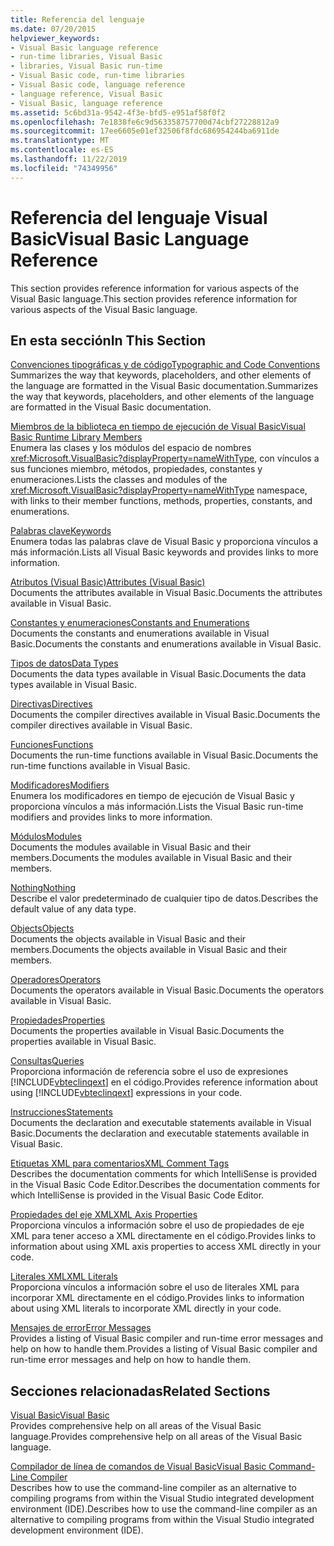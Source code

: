 ```yaml
---
title: Referencia del lenguaje
ms.date: 07/20/2015
helpviewer_keywords:
- Visual Basic language reference
- run-time libraries, Visual Basic
- libraries, Visual Basic run-time
- Visual Basic code, run-time libraries
- Visual Basic code, language reference
- language reference, Visual Basic
- Visual Basic, language reference
ms.assetid: 5c6bd31a-9542-4f3e-bfd5-e951af58f0f2
ms.openlocfilehash: 7e1838fe6c9d563358757700d74cbf27228812a9
ms.sourcegitcommit: 17ee6605e01ef32506f8fdc686954244ba6911de
ms.translationtype: MT
ms.contentlocale: es-ES
ms.lasthandoff: 11/22/2019
ms.locfileid: "74349956"
---
```

# <a name="visual-basic-language-reference"></a><span data-ttu-id="0973f-102">Referencia del lenguaje Visual Basic</span><span class="sxs-lookup"><span data-stu-id="0973f-102">Visual Basic Language Reference</span></span>

<span data-ttu-id="0973f-103">This section provides reference information for various aspects of the Visual Basic language.</span><span class="sxs-lookup"><span data-stu-id="0973f-103">This section provides reference information for various aspects of the Visual Basic language.</span></span>  
  
## <a name="in-this-section"></a><span data-ttu-id="0973f-104">En esta sección</span><span class="sxs-lookup"><span data-stu-id="0973f-104">In This Section</span></span>  

 [<span data-ttu-id="0973f-105">Convenciones tipográficas y de código</span><span class="sxs-lookup"><span data-stu-id="0973f-105">Typographic and Code Conventions</span></span>](../../visual-basic/language-reference/typographic-and-code-conventions.md)  
 <span data-ttu-id="0973f-106">Summarizes the way that keywords, placeholders, and other elements of the language are formatted in the Visual Basic documentation.</span><span class="sxs-lookup"><span data-stu-id="0973f-106">Summarizes the way that keywords, placeholders, and other elements of the language are formatted in the Visual Basic documentation.</span></span>  
  
 [<span data-ttu-id="0973f-107">Miembros de la biblioteca en tiempo de ejecución de Visual Basic</span><span class="sxs-lookup"><span data-stu-id="0973f-107">Visual Basic Runtime Library Members</span></span>](../../visual-basic/language-reference/runtime-library-members.md)  
 <span data-ttu-id="0973f-108">Enumera las clases y los módulos del espacio de nombres <xref:Microsoft.VisualBasic?displayProperty=nameWithType>, con vínculos a sus funciones miembro, métodos, propiedades, constantes y enumeraciones.</span><span class="sxs-lookup"><span data-stu-id="0973f-108">Lists the classes and modules of the <xref:Microsoft.VisualBasic?displayProperty=nameWithType> namespace, with links to their member functions, methods, properties, constants, and enumerations.</span></span>  
  
 [<span data-ttu-id="0973f-109">Palabras clave</span><span class="sxs-lookup"><span data-stu-id="0973f-109">Keywords</span></span>](../../visual-basic/language-reference/keywords/index.md)  
 <span data-ttu-id="0973f-110">Enumera todas las palabras clave de Visual Basic y proporciona vínculos a más información.</span><span class="sxs-lookup"><span data-stu-id="0973f-110">Lists all Visual Basic keywords and provides links to more information.</span></span>  
  
 [<span data-ttu-id="0973f-111">Atributos (Visual Basic)</span><span class="sxs-lookup"><span data-stu-id="0973f-111">Attributes (Visual Basic)</span></span>](../../visual-basic/language-reference/attributes.md)  
 <span data-ttu-id="0973f-112">Documents the attributes available in Visual Basic.</span><span class="sxs-lookup"><span data-stu-id="0973f-112">Documents the attributes available in Visual Basic.</span></span>  
  
 [<span data-ttu-id="0973f-113">Constantes y enumeraciones</span><span class="sxs-lookup"><span data-stu-id="0973f-113">Constants and Enumerations</span></span>](../../visual-basic/language-reference/constants-and-enumerations.md)  
 <span data-ttu-id="0973f-114">Documents the constants and enumerations available in Visual Basic.</span><span class="sxs-lookup"><span data-stu-id="0973f-114">Documents the constants and enumerations available in Visual Basic.</span></span>  
  
 [<span data-ttu-id="0973f-115">Tipos de datos</span><span class="sxs-lookup"><span data-stu-id="0973f-115">Data Types</span></span>](../../visual-basic/language-reference/data-types/index.md)  
 <span data-ttu-id="0973f-116">Documents the data types available in Visual Basic.</span><span class="sxs-lookup"><span data-stu-id="0973f-116">Documents the data types available in Visual Basic.</span></span>  
  
 [<span data-ttu-id="0973f-117">Directivas</span><span class="sxs-lookup"><span data-stu-id="0973f-117">Directives</span></span>](../../visual-basic/language-reference/directives/index.md)  
 <span data-ttu-id="0973f-118">Documents the compiler directives available in Visual Basic.</span><span class="sxs-lookup"><span data-stu-id="0973f-118">Documents the compiler directives available in Visual Basic.</span></span>  
  
 [<span data-ttu-id="0973f-119">Funciones</span><span class="sxs-lookup"><span data-stu-id="0973f-119">Functions</span></span>](../../visual-basic/language-reference/functions/index.md)  
 <span data-ttu-id="0973f-120">Documents the run-time functions available in Visual Basic.</span><span class="sxs-lookup"><span data-stu-id="0973f-120">Documents the run-time functions available in Visual Basic.</span></span>  
  
 [<span data-ttu-id="0973f-121">Modificadores</span><span class="sxs-lookup"><span data-stu-id="0973f-121">Modifiers</span></span>](../../visual-basic/language-reference/modifiers/index.md)  
 <span data-ttu-id="0973f-122">Enumera los modificadores en tiempo de ejecución de Visual Basic y proporciona vínculos a más información.</span><span class="sxs-lookup"><span data-stu-id="0973f-122">Lists the Visual Basic run-time modifiers and provides links to more information.</span></span>  
  
 [<span data-ttu-id="0973f-123">Módulos</span><span class="sxs-lookup"><span data-stu-id="0973f-123">Modules</span></span>](../../visual-basic/language-reference/modules.md)  
 <span data-ttu-id="0973f-124">Documents the modules available in Visual Basic and their members.</span><span class="sxs-lookup"><span data-stu-id="0973f-124">Documents the modules available in Visual Basic and their members.</span></span>  
  
 [<span data-ttu-id="0973f-125">Nothing</span><span class="sxs-lookup"><span data-stu-id="0973f-125">Nothing</span></span>](../../visual-basic/language-reference/nothing.md)  
 <span data-ttu-id="0973f-126">Describe el valor predeterminado de cualquier tipo de datos.</span><span class="sxs-lookup"><span data-stu-id="0973f-126">Describes the default value of any data type.</span></span>  
  
 [<span data-ttu-id="0973f-127">Objects</span><span class="sxs-lookup"><span data-stu-id="0973f-127">Objects</span></span>](../../visual-basic/language-reference/objects/index.md)  
 <span data-ttu-id="0973f-128">Documents the objects available in Visual Basic and their members.</span><span class="sxs-lookup"><span data-stu-id="0973f-128">Documents the objects available in Visual Basic and their members.</span></span>  
  
 [<span data-ttu-id="0973f-129">Operadores</span><span class="sxs-lookup"><span data-stu-id="0973f-129">Operators</span></span>](../../visual-basic/language-reference/operators/index.md)  
 <span data-ttu-id="0973f-130">Documents the operators available in Visual Basic.</span><span class="sxs-lookup"><span data-stu-id="0973f-130">Documents the operators available in Visual Basic.</span></span>  
  
 [<span data-ttu-id="0973f-131">Propiedades</span><span class="sxs-lookup"><span data-stu-id="0973f-131">Properties</span></span>](../../visual-basic/language-reference/properties.md)  
 <span data-ttu-id="0973f-132">Documents the properties available in Visual Basic.</span><span class="sxs-lookup"><span data-stu-id="0973f-132">Documents the properties available in Visual Basic.</span></span>  
  
 [<span data-ttu-id="0973f-133">Consultas</span><span class="sxs-lookup"><span data-stu-id="0973f-133">Queries</span></span>](../../visual-basic/language-reference/queries/index.md)  
 <span data-ttu-id="0973f-134">Proporciona información de referencia sobre el uso de expresiones [!INCLUDE[vbteclinqext](~/includes/vbteclinqext-md.md)] en el código.</span><span class="sxs-lookup"><span data-stu-id="0973f-134">Provides reference information about using [!INCLUDE[vbteclinqext](~/includes/vbteclinqext-md.md)] expressions in your code.</span></span>  
  
 [<span data-ttu-id="0973f-135">Instrucciones</span><span class="sxs-lookup"><span data-stu-id="0973f-135">Statements</span></span>](../../visual-basic/language-reference/statements/index.md)  
 <span data-ttu-id="0973f-136">Documents the declaration and executable statements available in Visual Basic.</span><span class="sxs-lookup"><span data-stu-id="0973f-136">Documents the declaration and executable statements available in Visual Basic.</span></span>  
  
 [<span data-ttu-id="0973f-137">Etiquetas XML para comentarios</span><span class="sxs-lookup"><span data-stu-id="0973f-137">XML Comment Tags</span></span>](../../visual-basic/language-reference/xmldoc/index.md)  
 <span data-ttu-id="0973f-138">Describes the documentation comments for which IntelliSense is provided in the Visual Basic Code Editor.</span><span class="sxs-lookup"><span data-stu-id="0973f-138">Describes the documentation comments for which IntelliSense is provided in the Visual Basic Code Editor.</span></span>  
  
 [<span data-ttu-id="0973f-139">Propiedades del eje XML</span><span class="sxs-lookup"><span data-stu-id="0973f-139">XML Axis Properties</span></span>](../../visual-basic/language-reference/xml-axis/index.md)  
 <span data-ttu-id="0973f-140">Proporciona vínculos a información sobre el uso de propiedades de eje XML para tener acceso a XML directamente en el código.</span><span class="sxs-lookup"><span data-stu-id="0973f-140">Provides links to information about using XML axis properties to access XML directly in your code.</span></span>  
  
 [<span data-ttu-id="0973f-141">Literales XML</span><span class="sxs-lookup"><span data-stu-id="0973f-141">XML Literals</span></span>](../../visual-basic/language-reference/xml-literals/index.md)  
 <span data-ttu-id="0973f-142">Proporciona vínculos a información sobre el uso de literales XML para incorporar XML directamente en el código.</span><span class="sxs-lookup"><span data-stu-id="0973f-142">Provides links to information about using XML literals to incorporate XML directly in your code.</span></span>  
  
 [<span data-ttu-id="0973f-143">Mensajes de error</span><span class="sxs-lookup"><span data-stu-id="0973f-143">Error Messages</span></span>](../../visual-basic/language-reference/error-messages/index.md)  
 <span data-ttu-id="0973f-144">Provides a listing of Visual Basic compiler and run-time error messages and help on how to handle them.</span><span class="sxs-lookup"><span data-stu-id="0973f-144">Provides a listing of Visual Basic compiler and run-time error messages and help on how to handle them.</span></span>  
  
## <a name="related-sections"></a><span data-ttu-id="0973f-145">Secciones relacionadas</span><span class="sxs-lookup"><span data-stu-id="0973f-145">Related Sections</span></span>  

 [<span data-ttu-id="0973f-146">Visual Basic</span><span class="sxs-lookup"><span data-stu-id="0973f-146">Visual Basic</span></span>](../../visual-basic/index.md)  
 <span data-ttu-id="0973f-147">Provides comprehensive help on all areas of the Visual Basic language.</span><span class="sxs-lookup"><span data-stu-id="0973f-147">Provides comprehensive help on all areas of the Visual Basic language.</span></span>  
  
 [<span data-ttu-id="0973f-148">Compilador de línea de comandos de Visual Basic</span><span class="sxs-lookup"><span data-stu-id="0973f-148">Visual Basic Command-Line Compiler</span></span>](../../visual-basic/reference/command-line-compiler/index.md)  
 <span data-ttu-id="0973f-149">Describes how to use the command-line compiler as an alternative to compiling programs from within the Visual Studio integrated development environment (IDE).</span><span class="sxs-lookup"><span data-stu-id="0973f-149">Describes how to use the command-line compiler as an alternative to compiling programs from within the Visual Studio integrated development environment (IDE).</span></span>
